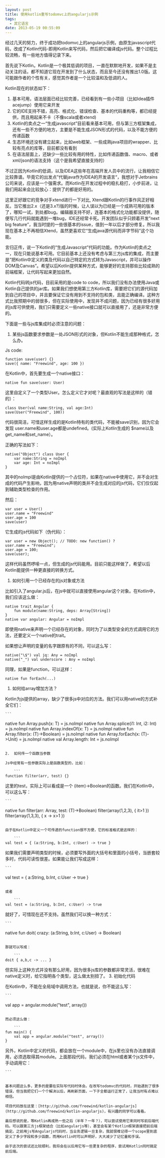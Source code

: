 ```yaml
---
layout: post
title: 使用kotlin重写todomvc上的angularjs示例
tags:
  - 其它语言
date: 2013-05-19 00:55:09
---
```


经过几天的努力，终于成功把todomvc上的angularjs示例，由原生javascript代码，改成了Kotlin代码-即用Kotlin来写代码，然后把它编译成js代码。整个过程比较流畅，有一些地方值得记录下来。

首先说下Kotlin。Kotlin是一个极其低调的项目，一直在默默地开发，如果不是主动关注的话，都不知道它现在开发到了什么状态，而且至今还没有推出1.0版。这可能跟作者的个性有关，感觉其作者是一个比较温和及低调的人。

Kotlin现在的状态如下：

1.  基本可用，语法层面已经比较完善，已经看到有一些小项目（比如Idea插件acejump）使用它来开发
2.  它的IDE支持不错，高亮、格式化、错误检查、基本的代码重构等，都已经提供，而且用起来不卡（不像scala或者xtend)
3.  Kotlin的卖点之一&ldquo;生成javascript&#8221;目前看来基本可用，但与第三方框架集成，还有一些不方便的地方，主要是不能生成JSON形式的代码，以及不能方便的传递函数
4.  生态环境还没有建立起来，比如web框架、一些成熟java项目的wrapper、比较有亮点的库等，目前都没有看到
5.  在语法层面上，还缺少一些比较有用的特性，比如传递函数值、macro、或者xml/json的语法支持（这个是我希望直接支持的）

不过正因为Kotlin的低调，以及IDEA这些年在高端开发人员中的流行，让我相信它比较靠谱。毕竟它的出发点&rdquo;代替java作为IDEA的开发语言&ldquo;，我想对于Jetbrains公司来说，应该是一个强需求。而Kotlin在开发过程中的稳扎稳打，小步前进，让我们用起来会比较放心：提供了的都是好用的。

这里正好跟它的竞争对手xtend进行一下对比, Xtend跟Kotlin的行事作风正好相反。当它推出2.x（还是3.x?)版的时候，让人误以为已经是一个成熟可用的版本了，哪知一试，到处都bug。编辑器支持不好，连基本的格式化功能都没提供，随便写几行代码就能遇到一堆bug，IDE还经常卡死。开发团队似乎只顾着开发&rdquo;next big feature&#8221;，我当时提的一些很基本的issue，值到一年以后才部分修复。所以我现在基本上不再相信Xtend，虽然更喜欢它&ldquo;生成java源代码而非字节码&rdquo;这个功能。

言归正传，说一下Kotlin的&ldquo;生成Javascript&#8221;代码的功能。作为Kotlin的卖点之一，现在只能说基本可用。它目前基本上还没有考虑与第三方js库的集成，而主要是&rdquo;把Kotlin中定义的类及代码以自己特定的方式转为Javascript，并可以操作DOM及Canvas&rdquo;。希望以后Kotlin提供某种方式，能够更好的支持那些比较成熟的前端框架，让代码写起来更加自然。

Kotlin代码转js代码，目前采用的是code to code，所以我们没有办法使用Java或Kotlin自己提供的jar库。如果我们想使用第三方Kotlin库，需要把它们的源代码加到自己的项目中，并且要保证它没有用到不支持的包和类，且能正确编译。这种方式比我预期中的弱很多，但在实际使用中，发现并不成问题，因为已经有很多好用的js库可供使用，我们只需要定义一些native接口就可以直接用了，还是非常方便的。

下面是一些与js库集成时必须注意的问题：

1.  某些js函数要求参数是一处JSON形式的对象，但Kotlin不能生成那种格式，怎么办。

Js code:

```
function save(user) {}
save({ name: "Freewind", age: 100 })

```

在Kotlin中，首先要生成一个native接口：

```
native fun save(user: User)

```

这里自定义了一个类型User。怎么定义它才对呢？最直观的写法是这样的（错的）：

```
class User(val name:String, val age:Int)
save(User("Freewind", 100))

```

代码很简洁，可惜这样生成的是Kotlin特有的类代码，不能被save识别，因为它会发现 user.name和user.age都是undefined。(实际上Kotlin生成的 $name以及get_name和set_name）。

正确的写法如下：

```
native("Object") class User {
    var name:String = noImpl
    var age: Int = noImpl
}

```

其中的noImpl是由Kotlin提供的一个占位符，如果在native中使用它，并不会对生成的代码产生影响，因为用native声明的类并不会生成对应的js代码，它们仅仅起到辅助类型检查的作用。

然后：

```
var user = User()
user.name = "Freewind"
user.age = 100
save(user)

```

它生成的js代码如下（伪代码）：

```
var user = new Object(); // TODO: new function() ?
user.name = "Freewind";
user.age = 100;
save(user);

```

这样代码虽然啰嗦一点，但生成的js代码能用。目前只能这样做了，希望以后Kotlin能提供一种更直接的转换方式。

1.  如何引用一个已经存在的js对象或方法

比如引入了angular.js后，在js中就可以直接使用angular这个对象。在Kotlin中，我们应该这么做：

```
native trait Angular {
    fun module(name:String, deps: Array[String])
}
native var angular: Angular = noImpl

```

即使用native来声明一个已经存在的对象，同时为了以类型安全的方式调用它的方法，还要定义一个native的trait。

如果想让声明的变量的名字跟原有的不同，可以这么写：

```
native("\$") val jq: Any = noImpl
native("_") val underscore : Any = noImpl

```

同理，如果是function，可以这样：

```
native fun forEach(...)

```

1.  如何给array增加方法？

Kotlin为js提供的array，缺少了很多js中对应的方法。我们可以用native的方式补全它们：

    ```
native fun <T> Array<T>.push(x: T) = js.noImpl
native fun <T> Array<T>.splice(i1: Int, i2: Int) = js.noImpl
native fun <T> Array<T>.indexOf(x: T) = js.noImpl
native fun <T> Array<T>.filter(x: (T)->Boolean) = js.noImpl
native fun <T> Array<T>.forEach(x: (T)->Unit) = js.noImpl
native val <T> Array<T>.length: Int = js.noImpl

```

2.  如何传一个函数当参数

Js中经常有一些参数实际上是函数类型的，比如：

    ```
function filter(arr, test) {}

```

这里的test，实际上可以看成是一个 (item)->Boolean的函数。我们在Kotlin中，可以这么写：

    ```
native fun filter<T>(arr: Array<T>, test: (T)->Boolean)
filter(array(1,2,3), { it>1 })
filter(array(1,3,3), { x -> x>1 })

```

由于在Kotlin中定义一个可传递的function很不方便，它的标准格式是这样的：

    ```
val test = { (a:String, b:Int, c:User) -> true }

```

如果我们需要声明类型的时候，必须要写外面的大括号和里面的小括号，当嵌套较多时，代码可读性很差。如果能让我们写成这样：

    ```
val test = { a:String, b:Int, c:User -> true }

```

或者

    ```
val test = (a:String, b:Int, c:User) -> true

```

就好了，可惜现在还不支持。虽然我们可以换一种方式：

    ```
native fun doit( crazy: (a:String, b:Int, c:User) -> Boolean)

```

那就可以写成：

    ```
doit { a,b,c -> ... }

```

但实际上这种方式并没有那么好用，因为很多js库的参数都非常灵活，很难在native定义时，给它指明各个类型，这么做太别扭了。
3.  初始化代码
<p>在Kotlin中，不能在全局域中调用方法，也就是说，你不能这么写：

    ```
val app = angular.module("test", array())

```

而必须这么做：

    ```
fun main() {
    val app = angular.module("test", array())
}

```

另外，Kotlin中定义的代码，都会放在一个module中，在js里也没有办法直接调用，必须选取得其module。上面那段代码，我们必须在html或者某个js文件中，手动调用它：

    ```
<script type="text/javascript">
    Kotlin.modules["some-module"].main();
</script>

```

基本问题这么多，更多的是要在实际写代码时体会。在改写todomvc的代码时，开始遇到了很多错误，但当我把它们一个个解决以后，再刷新页面，一下子全都运行正常了，让我当时有点难以相信。

项目代码放在这里：[http://github.com/freewind/kotlin-angularjs](http://github.com/freewind/kotlin-angularjs)，有兴趣的同学可以看看。

最后想说的是，等Kotlin再成熟一些之后（半年？一年？），可以尝试使用它来同时写前后端代码。可以跟第三方js框架结合（比如angularjs等），甚至会有某个Kotlin框架直接把前后端搞定。之前用js写Angularjs代码时，当业务逻辑一旦复杂，我就很难记得一个scope里到底定义了多少字段和多少函数，而用Kotlin时可以声明好，大大减少了记忆量和手误。

由于这次的尝试还比较顺利，我将会在以后用它写一些更复杂的程序，尝试用Kotlin同时搞定前后端。